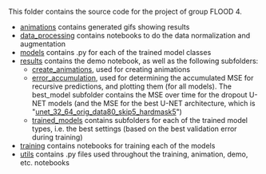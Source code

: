 This folder contains the source code for the project of group FLOOD 4.

- [animations](https://github.com/erikwu1220/DS-AI/tree/main/src/animations) contains generated gifs showing results
- [data_processing](https://github.com/erikwu1220/DS-AI/tree/main/src/data_processing) contains notebooks to do the data normalization and augmentation
- [models](https://github.com/erikwu1220/DS-AI/tree/main/src/models) contains .py for each of the trained model classes
- [results](https://github.com/erikwu1220/DS-AI/tree/main/src/results) contains the demo notebook, as well as the following subfolders:
    * [create_animations](https://github.com/erikwu1220/DS-AI/tree/main/src/results/create_animations), used for creating animations
    * [error_accumulation](https://github.com/erikwu1220/DS-AI/tree/main/src/results/error_accumulation), used for determining the accumulated MSE for recursive predictions, and plotting them (for all models). The best_model subfolder contains the MSE over time for the dropout U-NET models (and the MSE for the best U-NET architecture, which is "[unet_32_64_orig_data80_skip5_hardmask5](https://github.com/erikwu1220/DS-AI/blob/main/src/results/trained_models/unet_mask/unet_32_64_orig_data80_skip5_hardmask5)")
    * [trained_models](https://github.com/erikwu1220/DS-AI/tree/main/src/results/trained_models) contains subfolders for each of the trained model types, i.e. the best settings (based on the best validation error during training)
- [training](https://github.com/erikwu1220/DS-AI/tree/main/src/training) contains notebooks for training each of the models
- [utils](https://github.com/erikwu1220/DS-AI/tree/main/src/utils) contains .py files used throughout the training, animation, demo, etc. notebooks